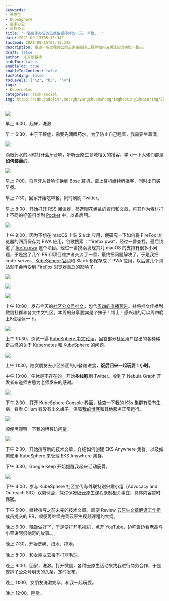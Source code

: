 ```yaml
---
keywords:
- 云原生
- KubeSphere
- 居家办公
- 远程办公
title: "一名居家办公的云原生搬砖师的一天，辛酸..."
date: 2021-09-15T05:15:34Z
lastmod: 2021-09-15T05:15:34Z
description: 描述一名远程办公的云原生搬砖工程师如何波澜壮阔的摸鱼一整天。
draft: false
author: 米开朗基杨
hideToc: false
enableToc: true
enableTocContent: false
tocFolding: false
tocLevels: ["h2", "h3", "h4"]
tags:
- Kubernetes
categories: tech-social
img: https://cdn.jsdelivr.net/gh/yangchuansheng/imghosting1@main/img/202109151325055.png
---
```


![](https://cdn.jsdelivr.net/gh/yangchuansheng/imghosting1@main/img/202109151326564.png)

早上 6:00，起床，洗漱

早上 6:30，由于干眼症，需要先滴眼药水，为了防止自己睡着，我需要坐着滴。

![](https://cdn.jsdelivr.net/gh/yangchuansheng/imghosting1@main/img/202109151045924.jpg)

滴眼药水的同时打开蓝牙音响，听听云原生领域相关的播客，学习一下大佬们都是**如何装逼**的。

![](https://cdn.jsdelivr.net/gh/yangchuansheng/imghosting1@main/img/202109141753620.png)

早上 7:00，将蓝牙从音响切换到 Bose 耳机，戴上耳机继续听播客，同时出门买早餐。

早上 7:30，回家开始吃早餐，同时刷刷 Twitter。

早上 8:00，开始打开 RSS 阅读器，筛选眼花缭乱的资讯和文章，将其作为素材打上不同的标签归类到 [Pocket](https://getpocket.com) 中，以备后用。

![](https://cdn.jsdelivr.net/gh/yangchuansheng/imghosting1@main/img/202109141805497.png)

上午 9:00，因为不想在 macOS 上装 Slack 应用，便研究一下如何将 FireFox 浏览器的网页保存为 PWA 应用，谷歌搜索：”firefox pwa“，经过一番查找，最后锁定了 [firefoxpwa](https://github.com/filips123/FirefoxPWA) 这个项目。经过一番摸索发现其对 macOS 的支持有很多小问题，于是提了几个 PR 和项目维护者交流了一番，最终把问题解决了。于是我把 code-server、[KubeSphere 官网](https://kubesphere.com.cn)和 Slack 都保存成了 PWA 应用，以后这几个网站就不会再受到 FireFox 浏览器重启的影响了。

![](https://cdn.jsdelivr.net/gh/yangchuansheng/imghosting1@main/img/202109141817201.jpg)

![](https://cdn.jsdelivr.net/gh/yangchuansheng/imghosting1@main/img/202109141822927.webp)

![](https://cdn.jsdelivr.net/gh/yangchuansheng/imghosting1@main/img/202109141824533.jpg)

上午 10:00，发布今天的[社区公众号推文](https://mp.weixin.qq.com/s/NIaPRpbTA7zHe6Tmtb2_rw)，包含[周四的直播预告](https://mp.weixin.qq.com/s/1cUIpq10aECD4OguxRYXhQ)。并将推文传播到微信社群和各大中文社区。本周的分享嘉宾是个妹子！博士！感兴趣的可以周四晚上8点埋伏一下。

![](https://pek3b.qingstor.com/kubesphere-community/images/uisee0916-live.png)

上午 10:30，浏览一遍 [KubeSphere 中文论坛](https://kubesphere.com.cn/forum/)，回答部分社区用户提出的各种稀奇古怪的关于 Kubernetes 和 KubeSphere 的问题。

![](https://cdn.jsdelivr.net/gh/yangchuansheng/imghosting1@main/img/202109142128229.jpg)

上午 11:30，陪女朋友去小区外面的小餐馆进食，**饭后归来一起玩耍 1 小时。**

中午 13:00，午休是不存在的，开始**多线程**刷 Twitter。收到了 Nebula Graph 开发者布道师古思为老师发来的感谢。

![](https://cdn.jsdelivr.net/gh/yangchuansheng/imghosting1@main/img/202109142142434.png)

下午 2:00，打开 KubeSphere Console 界面，检查一下我的 K3s 集群有没有生病，看看 Cilium 有没有出幺蛾子，保障[我的博客](https://icloudnative.io)和其他服务正常运行。

![](https://cdn.jsdelivr.net/gh/yangchuansheng/imghosting1@main/img/202109142148133.png)

顺便再观察一下我的博客访问量。

![](https://cdn.jsdelivr.net/gh/yangchuansheng/imghosting1@main/img/202109142159494.png)

下午 2:30，开始撰写新的技术文章，介绍如何创建 EKS Anywhere 集群，以及如何使用 KubeSphere 来管理 EKS Anywhere 集群。

下午 3:30，Google Keep 开始提醒我起来活动筋骨。

![](https://cdn.jsdelivr.net/gh/yangchuansheng/imghosting1@main/img/202109142212009.png)

下午 4:00，参与 KubeSphere 社区宣传与外联特别兴趣小组（Advocacy and Outreach SIG）双周例会，探讨保姆级云原生课程录制相关事宜，具体内容暂时保密。

下午 5:00，继续撰写之前未完的技术文章，顺便 Review [云原生文章翻译工作组](https://github.com/kubesphere-sigs/awesome-cloud-native-blogs)成员提交的 PR，顺便再继续完善云原生视频课程的大纲。

晚上 6:30，晚饭做好了，于是便打开电视机，点开 YouTube，边吃饭边看老高与小茉讲阿努纳奇的故事。。。

晚上 7:30，开始洗碗、扫地、拖地。

晚上 8:00，和女朋友去楼下打羽毛球。

晚上 9:00，回家，洗漱。打开微信，各种云原生活动来找我进行商务合作，于是安排了公众号明天的头条，定时发布。

晚上 11:00，女朋友洗漱完毕，和我一起玩耍。

晚上 12:00，睡觉。